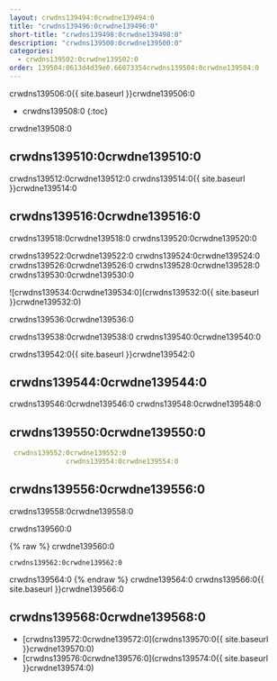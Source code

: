 ```yaml
---
layout: crwdns139494:0crwdne139494:0
title: "crwdns139496:0crwdne139496:0"
short-title: "crwdns139498:0crwdne139498:0"
description: "crwdns139500:0crwdne139500:0"
categories:
  - crwdns139502:0crwdne139502:0
order: 139504:0613d4d39e0.66073354crwdns139504:0crwdne139504:0
---
```

crwdns139506:0{{ site.baseurl }}crwdne139506:0

- crwdns139508:0
{:toc}

crwdne139508:0

## crwdns139510:0crwdne139510:0

crwdns139512:0crwdne139512:0 crwdns139514:0{{ site.baseurl }}crwdne139514:0

## crwdns139516:0crwdne139516:0

crwdns139518:0crwdne139518:0 crwdns139520:0crwdne139520:0

crwdns139522:0crwdne139522:0 crwdns139524:0crwdne139524:0 crwdns139526:0crwdne139526:0 crwdns139528:0crwdne139528:0 crwdns139530:0crwdne139530:0

![crwdns139534:0crwdne139534:0](crwdns139532:0{{ site.baseurl }}crwdne139532:0)

crwdns139536:0crwdne139536:0

crwdns139538:0crwdne139538:0 crwdns139540:0crwdne139540:0

crwdns139542:0{{ site.baseurl }}crwdne139542:0

## crwdns139544:0crwdne139544:0

crwdns139546:0crwdne139546:0 crwdns139548:0crwdne139548:0

## crwdns139550:0crwdne139550:0

```yaml
 crwdns139552:0crwdne139552:0
              crwdns139554:0crwdne139554:0
```

## crwdns139556:0crwdne139556:0

crwdns139558:0crwdne139558:0

crwdns139560:0

{% raw %}
crwdne139560:0

    crwdns139562:0crwdne139562:0
    

crwdns139564:0
{% endraw %}
crwdne139564:0 crwdns139566:0{{ site.baseurl }}crwdne139566:0

## crwdns139568:0crwdne139568:0

- [crwdns139572:0crwdne139572:0](crwdns139570:0{{ site.baseurl }}crwdne139570:0)
- [crwdns139576:0crwdne139576:0](crwdns139574:0{{ site.baseurl }}crwdne139574:0)